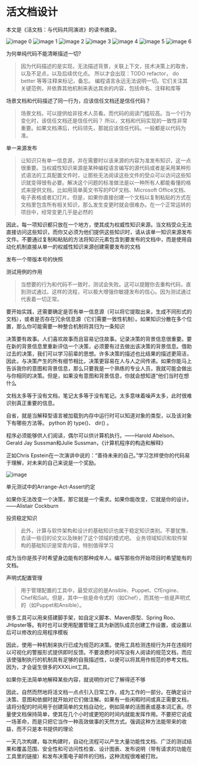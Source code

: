 # 活文档设计
本文是《活文档：与代码共同演进》的读书摘录。

![image 0](assets/image-0.png)
![image 1](assets/image-1.png)
![image 2](assets/image-2.png)
![image 3](assets/image-3.png)
![image 4](assets/image-4.png)
![image 5](assets/image-5.png)
![image 6](assets/image-6.png)

为何单纯代码不能清晰描述一切?

> 因为代码描述的是实现，无法描述背景，关联上下文，技术决策上的取舍，以及不足点，以及后续优化点。
> 所以才会出现：TODO refactor， do better 等等注释来标记，备忘。
> 编程语言永远无法说明一切。它们关注其关键范例，并依靠其他机制来表达其余的内容，包括命名、注释和库等

场景文档和代码描述了同一行为，应该信任文档还是信任代码？

> 场景文档，可以提供给非技术人员看。而代码的阅读门槛较高。当一个行为变化时，该信任文档还是信任代码？
> 所以，文档和代码实现的一致性非常重要。如果文档滞后，代码领先，那就应该信任代码。一般都是以代码为准。

单一来源发布

> 让知识只有单一信息源，并在需要时以该来源的内容为准发布知识，这一点很重要。当权威性知识来源是某种编程语言编写的源代码或者是采用某种形式语法的工具配置文件时，让那些无法阅读这些文件的受众可以访问这些知识就变得很有必要。解决这个问题的标准做法是以一种所有人都能看懂的格式来提供文档，比如用简单英文书写的PDF文档、Microsoft Office文档、电子表格或者幻灯片。但是，如果你直接创建一个文档以复制粘贴的方式在文档里包含所有相关知识，那么发生变更时就会很难办。在一个正常运转的项目中，经常变更几乎是必然的

因此，每一项知识都只放在一个地方，使其成为权威性知识来源。当文档受众无法直接访问这些知识，而你又必须为他们提供这些知识时，请从该单一知识来源发布文件。不要通过复制和粘贴的方法将知识元素包含到要发布的文档中，而是使用自动化机制直接从单一的权威性知识来源创建需要发布的文档

发布一个带版本号的快照

测试用例的作用

> 当想要的行为和代码不一致时，测试会失败。这可以提醒你去重构代码，直到测试通过。这样的流程，可以极大增强你敏捷发布的信心。因为测试通过代表着一切正常。

要开始实践，还需要确定是否有单一信息源（可以将它提取出来，生成不同形式的文档），或者是否存在冗余信息源（它们需要一致性机制）。如果知识分散在多个位置，那么你可能需要一种整合机制将其归为一条知识

决策要有故事。人们喜欢故事而且容易记住故事。记录决策的背景信息很重要。要在新的背景信息里重新评估一个决策，必须要有过去做出该决策的背景信息。借助过去的决策，我们可以学习前辈的思想。许多决策的描述也比结果的描述更简洁，因此，与决策产生的所有细节相比，决策更容易在人与人之间传递。如果你能马上告诉我你的意图和背景信息，那么只要我是一个熟练的专业人员，我就可能会做出与你相同的决策。但是，如果没有意图和背景信息，你就会想知道“他们当时在想什么

文档太多等于没有文档，笔记太多等于没有笔记。太多意味着噪声太多，此时很难识别真正重要的信息。 

自省，就是当解释型语言被加载到内存中运行时可以知道对象的类型，以及该对象下有哪些方法等。
python 的 type()、 dir() 。

程序必须能够供人们阅读，偶尔可以供计算机执行。——Harold Abelson、Gerald Jay Sussman和Julie Sussman，《计算机程序的构造和解释》

正如Chris Epstein在一次演讲中说的：“善待未来的自己。”学习怎样使你的代码易于理解，对未来的自己来说是一个奖励。

![image](assets/image-7.png)

单元测试中的Arrange-Act-Assert约定

如果你无法改变一个决策，那它就是一个需求。如果你能改变，它就是你的设计。——Alistair Cockburn

投资稳定知识

> 此外，计算与软件架构和设计的基础知识也属于稳定知识类别。不要犹豫，去读一些旧的论文以及映射了这个领域的模式吧。
> 业务领域知识和软件架构的基础知识是常青内容，特别值得学习

成为当你是孩子时希望身边能有的那种成年人。编写那些你开始项目时希望能有的文档。

声明式配置管理

> 用于管理配置的工具中，最受欢迎的是Ansible、Puppet、CfEngine、Chef和Salt。但是，其中一些是命令式的（如Chef），而其他一些是声明式的（如Puppet和Ansible）。

很多工具可以用来搭建脚手架，如自定义脚本、Maven原型、Spring Roo、JHipster等。有时也可以使用配置管理工具为新团队成员创建工作设置，或设置以后可以修改的应用程序模板

因此，使用一种机制来执行已成为规范的决策。使用工具检测违规行为并在违规时以可视化的警报形式提供即时反馈。不要浪费时间写没有人阅读的规范文档，而应该使强制执行的机制具有足够的自我描述性，以便可以将其用作规范的参考文档。
因为，才会诞生很多的XXXLint工具。

如果你无法简单地解释某些内容，就说明你对它了解得还不够

因此，自然而然地将活文档一点点引入日常工作，成为工作的一部分。在确定设计决策、意图和依据时就开始对它们做注解。如果有一些闲暇时间或真正需要文档，请将分配的时间用于创建简单的文档自动化，例如简单的活图表或基本词汇表。尽量使文档保持简单，使其在几个小时或更短的时间内就能发挥作用。不要把它说成一场革命，而是只把它当作一种高效做事的天然方式。强调这种方法能带来的收益，而不只是本书提供的理论

一天几次构建，每次构建时，自动化流程可以产生大量功能性文档、广泛的测试结果和覆盖范围、安全性和可访问性检查、设计图表、发布说明（带有请求的功能在工具里的链接）和发布决策电子邮件的归档，这种流程很难被打败。
